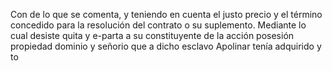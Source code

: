 Con de lo que se comenta, y teniendo en cuenta el justo precio y el término concedido para la resolución del contrato o su suplemento. Mediante lo cual desiste quita y e-parta a su constituyente de la acción posesión propiedad dominio y señorio que a dicho esclavo Apolinar tenía adquirido y to